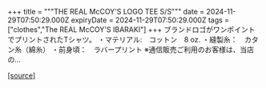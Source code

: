 +++
title = """THE REAL McCOY'S LOGO TEE S/S"""
date = 2024-11-29T07:50:29.000Z
expiryDate = 2024-11-29T07:50:29.000Z
tags = ["clothes","The REAL McCOY'S IBARAKI"]
+++
ブランドロゴがワンポイントでプリントされたTシャツ。 ・マテリアル:　コットン　8 oz. ・縫製糸：　カタン糸（綿糸） ・前身頃：　ラバープリント ※通信販売ご利用のお客様は、当店の...

[[source]](https://the-realmccoys.ocnk.net/product/1440)
